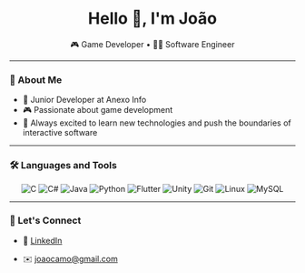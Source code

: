 <h1 align="center">Hello 🤗, I'm João </h1>

<p align="center">
  🎮 Game Developer • 👨‍💻 Software Engineer
</p>

---

### 🌱 About Me

- 💼 Junior Developer at Anexo Info
- 🎮 Passionate about game development
- 🚀 Always excited to learn new technologies and push the boundaries of interactive software

---

### 🛠️ Languages and Tools

<div align="center">
  <img src="https://img.shields.io/badge/C-054F94?style=for-the-badge&logo=c&logoColor=white" alt="C" />
  <img src="https://img.shields.io/badge/C%23-239120?style=for-the-badge&logo=c-sharp&logoColor=white" alt="C#" />
  <img src="https://img.shields.io/badge/Java-F53838?style=for-the-badge&logo=java&logoColor=white" alt="Java" />
  <img src="https://img.shields.io/badge/Python-3776AB?style=for-the-badge&logo=python&logoColor=white" alt="Python" />
  <img src="https://img.shields.io/badge/Flutter-02569B?style=for-the-badge&logo=flutter&logoColor=white" alt="Flutter" />
  <img src="https://img.shields.io/badge/Unity-000000?style=for-the-badge&logo=unity&logoColor=white" alt="Unity" />
  <img src="https://img.shields.io/badge/Git-F05032?style=for-the-badge&logo=git&logoColor=white" alt="Git" />
  <img src="https://img.shields.io/badge/Linux-FCC624?style=for-the-badge&logo=linux&logoColor=black" alt="Linux" />
  <img src="https://img.shields.io/badge/MySQL-4479A1?style=for-the-badge&logo=mysql&logoColor=white" alt="MySQL" />
</div>


---

### 🤝 Let's Connect

- 💼 [LinkedIn](www.linkedin.com/in/joao-camillo-moura)
<!-- - 🌐 [Portfolio](https://your-portfolio.com) -->
- ✉️ joaocamo@gmail.com
